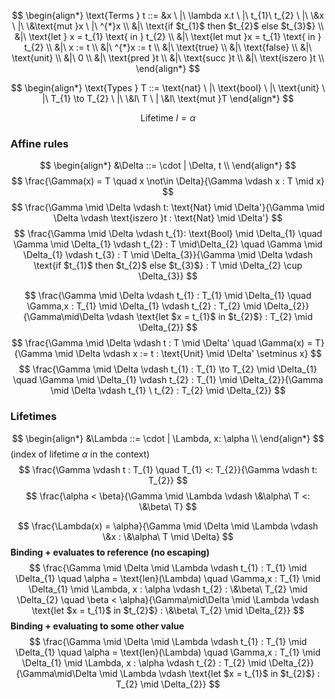 $$
\begin{align*}
\text{Terms } t ::= &x \ |\  \lambda x.t \ |\  t_{1}\ t_{2} \ |\ \&x \ |\ \&\text{mut }x \ |\ ^{*}x \\
&|\ \text{if $t_{1}$ then $t_{2}$ else $t_{3}$} \\
&|\ \text{let } x = t_{1} \text{ in } t_{2} \\
&|\ \text{let mut }x = t_{1} \text{ in } t_{2} \\
&|\ x := t \\
&|\ ^{*}x := t \\
&|\ \text{true} \\
&|\ \text{false} \\
&|\ \text{unit} \\
&|\ 0 \\
&|\ \text{pred }t \\
&|\ \text{succ }t \\
&|\ \text{iszero }t \\
\end{align*}
$$

$$
\begin{align*}
\text{Types } T ::= \text{nat} \ |\ \text{bool} \ |\ \text{unit} \ |\ T_{1} \to T_{2} \ |\ \&l\ T \ | \&l\ \text{mut }T
\end{align*}
$$

$$
\text{Lifetime }l = \alpha
$$
### Affine rules
$$
\begin{align*}
&\Delta ::= \cdot | \Delta, t \\
\end{align*}
$$
$$
\frac{\Gamma(x) = T \quad x \not\in \Delta}{\Gamma \vdash x : T \mid x}
$$
$$
\frac{\Gamma \mid \Delta \vdash t: \text{Nat} \mid \Delta'}{\Gamma \mid \Delta \vdash  \text{iszero }t : \text{Nat} \mid \Delta'}
$$
$$
\frac{\Gamma \mid \Delta \vdash t_{1}: \text{Bool} \mid \Delta_{1} \quad \Gamma \mid \Delta_{1} \vdash t_{2} : T \mid\Delta_{2} \quad \Gamma \mid \Delta_{1} \vdash t_{3} : T \mid \Delta_{3}}{\Gamma \mid \Delta \vdash \text{if $t_{1}$ then $t_{2}$ else $t_{3}$} : T \mid \Delta_{2} \cup \Delta_{3}}
$$

$$
\frac{\Gamma \mid \Delta \vdash t_{1} : T_{1} \mid \Delta_{1} \quad \Gamma,x : T_{1} \mid \Delta_{1} \vdash t_{2} : T_{2} \mid \Delta_{2}}{\Gamma\mid\Delta \vdash \text{let $x = t_{1}$ in $t_{2}$} : T_{2} \mid \Delta_{2}}
$$
$$
\frac{\Gamma \mid \Delta \vdash t :  T \mid \Delta' \quad \Gamma(x) = T}{\Gamma \mid \Delta \vdash x := t : \text{Unit} \mid \Delta' \setminus x}
$$
$$
\frac{\Gamma \mid \Delta \vdash t_{1} : T_{1} \to T_{2} \mid \Delta_{1} \quad \Gamma \mid \Delta_{1} \vdash t_{2} : T_{1} \mid \Delta_{2}}{\Gamma \mid \Delta \vdash t_{1} \ t_{2} : T_{2} \mid \Delta_{2}}
$$
### Lifetimes
$$
\begin{align*}
&\Lambda ::= \cdot | \Lambda, x: \alpha \\
\end{align*}
$$
(index of lifetime $\alpha$ in the context)
$$
\frac{\Gamma \vdash t : T_{1} \quad T_{1} <: T_{2}}{\Gamma \vdash t: T_{2}}
$$
$$
\frac{\alpha < \beta}{\Gamma \mid \Lambda \vdash \&\alpha\ T <: \&\beta\ T}
$$

$$
\frac{\Lambda(x) = \alpha}{\Gamma \mid \Delta \mid \Lambda \vdash \&x : \&\alpha\ T \mid \Delta}
$$
**Binding + evaluates to reference (no escaping)**
$$
\frac{\Gamma \mid \Delta \mid \Lambda \vdash t_{1} : T_{1} \mid \Delta_{1} \quad \alpha = \text{len}(\Lambda) \quad \Gamma,x : T_{1} \mid \Delta_{1} \mid \Lambda, x : \alpha  \vdash t_{2} : \&\beta\ T_{2} \mid \Delta_{2} \quad \beta < \alpha}{\Gamma\mid\Delta \mid \Lambda \vdash \text{let $x = t_{1}$ in $t_{2}$} : \&\beta\ T_{2} \mid \Delta_{2}}
$$
**Binding + evaluating to some other value**
$$
\frac{\Gamma \mid \Delta \mid \Lambda \vdash t_{1} : T_{1} \mid \Delta_{1} \quad \alpha = \text{len}(\Lambda) \quad \Gamma,x : T_{1} \mid \Delta_{1} \mid \Lambda, x : \alpha  \vdash t_{2} : T_{2} \mid \Delta_{2}}{\Gamma\mid\Delta \mid \Lambda \vdash \text{let $x = t_{1}$ in $t_{2}$} : T_{2} \mid \Delta_{2}}
$$
